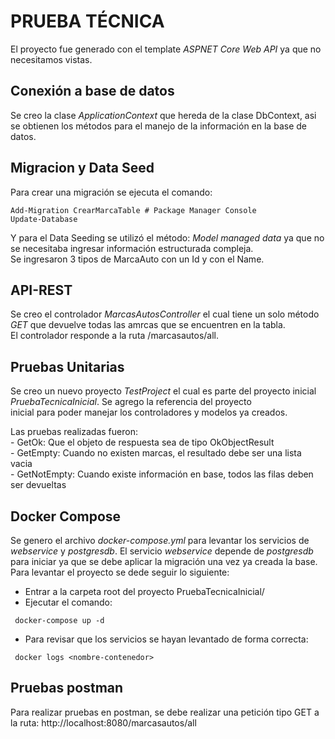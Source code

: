 # PRUEBA TÉCNICA 

El proyecto fue generado con el template _ASPNET Core Web API_ ya que no necesitamos vistas. 

## Conexión a base de datos

Se creo la clase _ApplicationContext_ que hereda de la clase DbContext, asi se obtienen los métodos para el manejo de la información en la base de datos.  

## Migracion y Data Seed

Para crear una migración se ejecuta el comando:  

```console
Add-Migration CrearMarcaTable # Package Manager Console
Update-Database
``` 

Y para el Data Seeding se utilizó el método: _Model managed data_ ya que no se necesitaba ingresar información estructurada compleja.  
Se ingresaron 3 tipos de MarcaAuto con un Id y con el Name.

## API-REST

Se creo el controlador _MarcasAutosController_ el cual tiene un solo método _GET_ que devuelve todas las amrcas que se encuentren en la tabla.  
El controlador responde a la ruta /marcasautos/all.

## Pruebas Unitarias

Se creo un nuevo proyecto _TestProject_ el cual es parte del proyecto inicial _PruebaTecnicaInicial_. Se agrego la referencia del proyecto  
inicial para poder manejar los controladores y modelos ya creados.  

Las pruebas realizadas fueron:  
    - GetOk: Que el objeto de respuesta sea de tipo OkObjectResult  
    - GetEmpty: Cuando no existen marcas, el resultado debe ser una lista vacia  
    - GetNotEmpty: Cuando existe información en base, todos las filas deben ser devueltas  

## Docker Compose

Se genero el archivo _docker-compose.yml_ para levantar los servicios de _webservice_ y _postgresdb_. El servicio _webservice_ depende de _postgresdb_ para iniciar ya que se debe aplicar la migración una vez ya creada la base.  
Para levantar el proyecto se dede seguir lo siguiente:

- Entrar a la carpeta root del proyecto PruebaTecnicaInicial/
- Ejecutar el comando:
```console
 docker-compose up -d
```
 - Para revisar que los servicios se hayan levantado de forma correcta:
```console
 docker logs <nombre-contenedor>
```

## Pruebas postman

Para realizar pruebas en postman, se debe realizar una petición tipo GET a la ruta: http://localhost:8080/marcasautos/all

